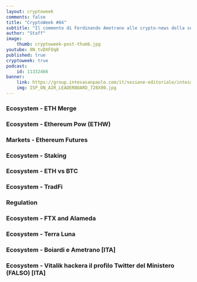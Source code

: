 ```yaml
---
layout: cryptoweek
comments: false
title: "CryptoWeek #84"
subtitle: "Il commento di Ferdinando Ametrano alle crypto-news della settimana" 
author: "Staff"
image:
    thumb: cryptoweek-post-thumb.jpg
youtube: 8N_tvDXFOq8
published: true
cryptoweek: true
podcast:
    id: 11332466
banner:
    link: https://group.intesasanpaolo.com/it/sezione-editoriale/intesa-sanpaolo-on-air?utm_campaign=GoldInstitute&utm_source=GoldInstitute&utm_medium=Banner_CPM&utm_content=DisplayAwareness&utm_term=GoldInstitute_Banner_CPM_GoldInstitute_
    img: ISP_ON_AIR_LEADERBOARD_728X90.jpg
---
```


### Ecosystem - ETH Merge

### Ecosystem - Ethereum Pow (ETHW)

### Markets - Ethereum Futures

### Ecosystem - Staking

### Ecosystem - ETH vs BTC

### Ecosystem - TradFi

### Regulation

### Ecosystem - FTX and Alameda

### Ecosystem - Terra Luna

### Ecosystem - Boiardi e Ametrano [ITA]

### Ecosystem - Vitalik hackera il profilo Twitter del Ministero (FALSO) [ITA]
